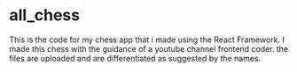 # all_chess
This is the code for my chess app that i made using the React Framework.
I made this chess with the guidance of a youtube channel frontend coder.
the files are uploaded and are differentiated as suggested by the names.
